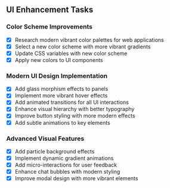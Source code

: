 ## UI Enhancement Tasks

### Color Scheme Improvements
- [x] Research modern vibrant color palettes for web applications
- [x] Select a new color scheme with more vibrant gradients
- [x] Update CSS variables with new color scheme
- [x] Apply new colors to UI components

### Modern UI Design Implementation
- [x] Add glass morphism effects to panels
- [x] Implement more vibrant hover effects
- [x] Add animated transitions for all UI interactions
- [x] Enhance visual hierarchy with better typography
- [x] Improve button styling with more modern effects
- [x] Add subtle animations to key elements

### Advanced Visual Features
- [x] Add particle background effects
- [x] Implement dynamic gradient animations
- [x] Add micro-interactions for user feedback
- [x] Enhance chat bubbles with modern styling
- [x] Improve modal design with more vibrant elements